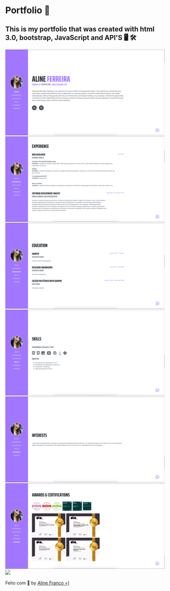 # **Portfolio** 👔
## This is my portfolio that was created with html 3.0, bootstrap, JavaScript and API'S  🖥️ 🛠
<img src="ImgResume/1.png"> 
<img src="ImgResume/2.png"> 
<img src="ImgResume/3.png"> 
<img src="ImgResume/4.png"> 
<img src="ImgResume/5.png"> 
<img src="ImgResume/6.png"> 
<img src="ImgResume/7.png"> 

 Feito com 💜 by  <a href="www.linkedin.com/in/alinefranco1" target="_blank"> Aline Franco =) </a>
